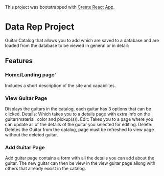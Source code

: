 This project was bootstrapped with [Create React App](https://github.com/facebook/create-react-app).

# Data Rep Project

Guitar Catalog that allows you to add which are saved to a database and are loaded from the database to be viewed in general or in detail:

## Features

### Home/Landing page'

Includes a short description of the site and capabilites.

### View Guitar Page

Displays the guitars in the catalog, each guitar has 3 options that can be clicked.
Details: Which takes you to a details page with extra info on the guitar(material, color and pickup(s)).
Edit: Takes you to a page where you can update all of the details of the guitar you selected for editing.
Delete: Deletes the Guitar from the catalog, page must be refreshed to view page without the deleted guitar.

### Add Guitar Page

Add guitar page contains a form with all the details you can add about the guitar.
The new guitar can then be view in the view guitar page allong with others that already exsist in the catalog.
